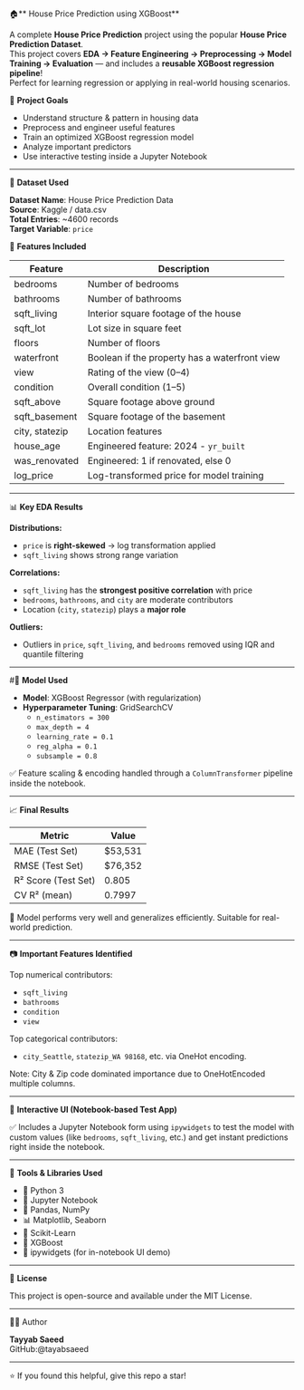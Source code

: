 🏠** House Price Prediction using XGBoost**

A complete **House Price Prediction** project using the popular **House Price Prediction Dataset**.  
This project covers **EDA → Feature Engineering → Preprocessing → Model Training → Evaluation** — and includes a **reusable XGBoost regression pipeline**!  
Perfect for learning regression or applying in real-world housing scenarios.


🎯 **Project Goals**

- Understand structure & pattern in housing data  
- Preprocess and engineer useful features  
- Train an optimized XGBoost regression model  
- Analyze important predictors  
- Use interactive testing inside a Jupyter Notebook

---

 🏡 **Dataset Used**

**Dataset Name**: House Price Prediction Data  
**Source**: Kaggle / data.csv  
**Total Entries**: ~4600 records  
**Target Variable**: `price`


 🧾 **Features Included**

| Feature            | Description                                      |
|--------------------|--------------------------------------------------|
| bedrooms           | Number of bedrooms                               |
| bathrooms          | Number of bathrooms                              |
| sqft_living        | Interior square footage of the house             |
| sqft_lot           | Lot size in square feet                          |
| floors             | Number of floors                                 |
| waterfront         | Boolean if the property has a waterfront view    |
| view               | Rating of the view (0–4)                         |
| condition          | Overall condition (1–5)                          |
| sqft_above         | Square footage above ground                      |
| sqft_basement      | Square footage of the basement                   |
| city, statezip     | Location features                                |
| house_age          | Engineered feature: 2024 - `yr_built`            |
| was_renovated      | Engineered: 1 if renovated, else 0               |
| log_price          | Log-transformed price for model training         |

---

 📊 **Key EDA Results**

**Distributions:**
- `price` is **right-skewed** → log transformation applied  
- `sqft_living` shows strong range variation  

**Correlations:**
- `sqft_living` has the **strongest positive correlation** with price  
- `bedrooms`, `bathrooms`, and `city` are moderate contributors  
- Location (`city`, `statezip`) plays a **major role**

**Outliers:**
- Outliers in `price`, `sqft_living`, and `bedrooms` removed using IQR and quantile filtering

---

#🔬 **Model Used**

- **Model**: XGBoost Regressor (with regularization)
- **Hyperparameter Tuning**: GridSearchCV  
  - `n_estimators = 300`  
  - `max_depth = 4`  
  - `learning_rate = 0.1`  
  - `reg_alpha = 0.1`  
  - `subsample = 0.8`  

✅ Feature scaling & encoding handled through a `ColumnTransformer` pipeline inside the notebook.

---

 📈 **Final Results**

| Metric              | Value         |
|---------------------|---------------|
| MAE (Test Set)      | $53,531       |
| RMSE (Test Set)     | $76,352       |
| R² Score (Test Set) | 0.805         |
| CV R² (mean)        | 0.7997        |

🚀 Model performs very well and generalizes efficiently. Suitable for real-world prediction.

---

 📷 **Important Features Identified**

Top numerical contributors:
- `sqft_living`
- `bathrooms`
- `condition`
- `view`

Top categorical contributors:
- `city_Seattle`, `statezip_WA 98168`, etc. via OneHot encoding.

Note: City & Zip code dominated importance due to OneHotEncoded multiple columns.

---

 🧪 **Interactive UI (Notebook-based Test App)**

✅ Includes a Jupyter Notebook form using `ipywidgets` to test the model with custom values (like `bedrooms`, `sqft_living`, etc.) and get instant predictions right inside the notebook.

---

 🧰 **Tools & Libraries Used**

- 🐍 Python 3  
- 📘 Jupyter Notebook  
- 🧮 Pandas, NumPy  
- 📊 Matplotlib, Seaborn  
- 🧠 Scikit-Learn  
- 🚀 XGBoost  
- 🔧 ipywidgets (for in-notebook UI demo)

---

 📝 **License**

This project is open-source and available under the MIT License.

---

 🙋‍♂️ Author

**Tayyab Saeed**  
GitHub:@tayabsaeed

---

 ⭐️ If you found this helpful, give this repo a star!
